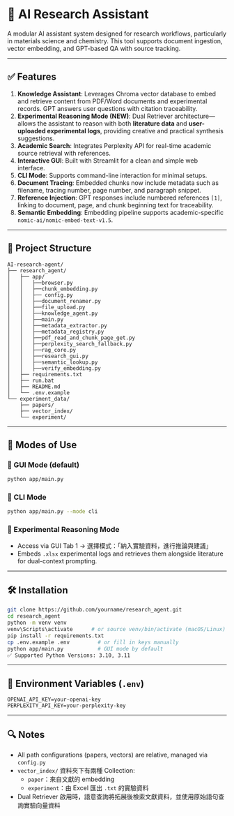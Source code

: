 # 🧪 AI Research Assistant

A modular AI assistant system designed for research workflows, particularly in materials science and chemistry. This tool supports document ingestion, vector embedding, and GPT-based QA with source tracking.

---

## ✅ Features

1. **Knowledge Assistant**: Leverages Chroma vector database to embed and retrieve content from PDF/Word documents and experimental records. GPT answers user questions with citation traceability.
2. **Experimental Reasoning Mode (NEW)**: Dual Retriever architecture—allows the assistant to reason with both **literature data** and **user-uploaded experimental logs**, providing creative and practical synthesis suggestions.
3. **Academic Search**: Integrates Perplexity API for real-time academic source retrieval with references.
4. **Interactive GUI**: Built with Streamlit for a clean and simple web interface.
5. **CLI Mode**: Supports command-line interaction for minimal setups.
6. **Document Tracing**: Embedded chunks now include metadata such as filename, tracing number, page number, and paragraph snippet.
7. **Reference Injection**: GPT responses include numbered references `[1]`, linking to document, page, and chunk beginning text for traceability.
8. **Semantic Embedding**: Embedding pipeline supports academic-specific `nomic-ai/nomic-embed-text-v1.5`.

---

## 📂 Project Structure

```
AI-research-agent/
├── research_agent/
│   ├── app/
│   │   ├──browser.py
│   │   ├──chunk_embedding.py
│   │   ├── config.py
│   │   ├──document_renamer.py
│   │   ├──file_upload.py
│   │   ├──knowledge_agent.py
│   │   ├──main.py
│   │   ├──metadata_extractor.py
│   │   ├──metadata_registry.py
│   │   ├──pdf_read_and_chunk_page_get.py
│   │   ├──perplexity_search_fallback.py
│   │   ├──rag_core.py
│   │   ├──research_gui.py
│   │   ├──semantic_lookup.py
│   │   ├──verify_embedding.py
│   ├── requirements.txt
│   ├── run.bat
│   ├── README.md
│   └── .env.example
└── experiment_data/
    ├── papers/
    ├── vector_index/
    └── experiment/
```

---

## 🧠 Modes of Use

### 📘 GUI Mode (default)
```bash
python app/main.py
```

### 🧠 CLI Mode
```bash
python app/main.py --mode cli
```

### 🧪 Experimental Reasoning Mode
- Access via GUI Tab 1 → 選擇模式：「納入實驗資料，進行推論與建議」
- Embeds `.xlsx` experimental logs and retrieves them alongside literature for dual-context prompting.

---

## 🛠️ Installation

```bash
git clone https://github.com/yourname/research_agent.git
cd research_agent
python -m venv venv
venv\Scripts\activate      # or source venv/bin/activate (macOS/Linux)
pip install -r requirements.txt
cp .env.example .env         # or fill in keys manually
python app/main.py           # GUI mode by default
✅ Supported Python Versions: 3.10, 3.11
```

---

## 🔑 Environment Variables (`.env`)

```
OPENAI_API_KEY=your-openai-key
PERPLEXITY_API_KEY=your-perplexity-key
```

---

## 🔍 Notes

- All path configurations (papers, vectors) are relative, managed via `config.py`
- `vector_index/` 資料夾下有兩種 Collection:
  - `paper`：來自文獻的 embedding
  - `experiment`：由 Excel 匯出 `.txt` 的實驗資料
- Dual Retriever 啟用時，語意查詢將拓展後檢索文獻資料，並使用原始語句查詢實驗向量資料